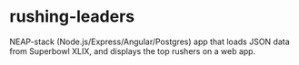 # rushing-leaders
NEAP-stack (Node.js/Express/Angular/Postgres) app that loads JSON data from Superbowl XLIX, and displays the top rushers on a web app.
